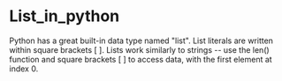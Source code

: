 # List_in_python
Python has a great built-in data type named "list". List literals are written within square brackets [ ]. Lists work similarly to strings -- use the len() function and square brackets [ ] to access data, with the first element at index 0.
